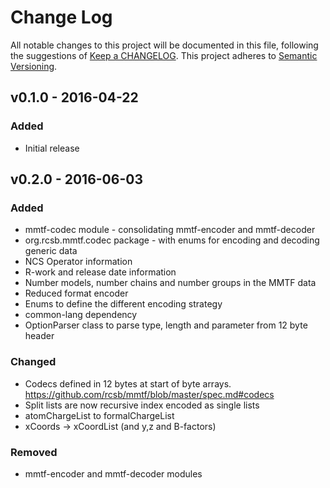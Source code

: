 # Change Log
All notable changes to this project will be documented in this file, following the suggestions of [Keep a CHANGELOG](http://keepachangelog.com/). This project adheres to [Semantic Versioning](http://semver.org/).

## v0.1.0 - 2016-04-22
### Added
- Initial release

## v0.2.0 - 2016-06-03
### Added
- mmtf-codec module - consolidating mmtf-encoder and mmtf-decoder
- org.rcsb.mmtf.codec package - with enums for encoding and decoding generic data
- NCS Operator information
- R-work and release date information
- Number models, number chains and number groups in the MMTF data
- Reduced format encoder
- Enums to define the different encoding strategy
- common-lang dependency
- OptionParser class to parse type, length and parameter from 12 byte header

### Changed
- Codecs defined in 12 bytes at start of byte arrays. https://github.com/rcsb/mmtf/blob/master/spec.md#codecs
- Split lists are now recursive index encoded as single lists
- atomChargeList to formalChargeList
- xCoords -> xCoordList (and y,z and B-factors)

### Removed
- mmtf-encoder and mmtf-decoder modules
